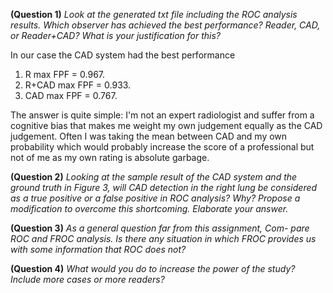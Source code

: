 **(Question 1)** *Look at the generated txt file including the ROC analysis
results. Which observer has achieved the best performance? Reader,
CAD, or Reader+CAD? What is your justification for this?*

In our case the CAD system had the best performance
1. R max FPF =  0.967.
2. R+CAD max FPF =  0.933.
3. CAD max FPF =  0.767.

The answer is quite simple: I'm not an expert radiologist and suffer from a cognitive bias that makes me weight my own judgement equally as the CAD judgement. Often I was taking the mean between CAD and my own probability which would probably increase the score of a professional but not of me as my own rating is absolute garbage.

**(Question 2)** *Looking at the sample result of the CAD system and
the ground truth in Figure 3, will CAD detection in the right lung be
considered as a true positive or a false positive in ROC analysis? Why?
Propose a modification to overcome this shortcoming. Elaborate your
answer.*




**(Question 3)** *As a general question far from this assignment, Com-
pare ROC and FROC analysis. Is there any situation in which FROC
provides us with some information that ROC does not?*


**(Question 4)** *What would you do to increase the power of the study?
Include more cases or more readers?*